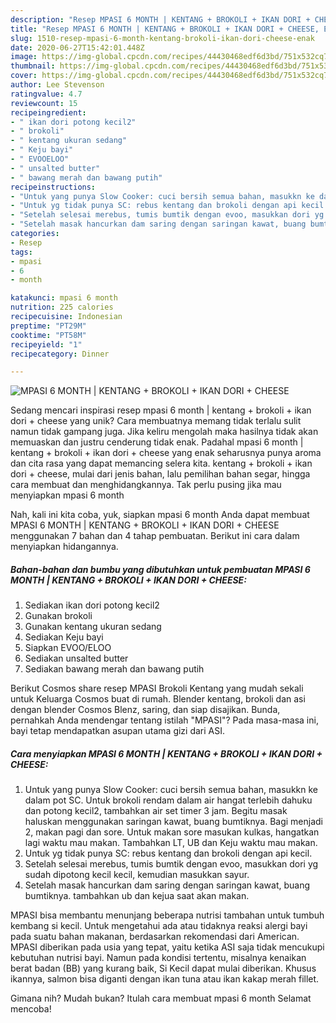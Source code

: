 ```yaml
---
description: "Resep MPASI 6 MONTH | KENTANG + BROKOLI + IKAN DORI + CHEESE, Enak"
title: "Resep MPASI 6 MONTH | KENTANG + BROKOLI + IKAN DORI + CHEESE, Enak"
slug: 1510-resep-mpasi-6-month-kentang-brokoli-ikan-dori-cheese-enak
date: 2020-06-27T15:42:01.448Z
image: https://img-global.cpcdn.com/recipes/44430468edf6d3bd/751x532cq70/mpasi-6-month-kentang-brokoli-ikan-dori-cheese-foto-resep-utama.jpg
thumbnail: https://img-global.cpcdn.com/recipes/44430468edf6d3bd/751x532cq70/mpasi-6-month-kentang-brokoli-ikan-dori-cheese-foto-resep-utama.jpg
cover: https://img-global.cpcdn.com/recipes/44430468edf6d3bd/751x532cq70/mpasi-6-month-kentang-brokoli-ikan-dori-cheese-foto-resep-utama.jpg
author: Lee Stevenson
ratingvalue: 4.7
reviewcount: 15
recipeingredient:
- " ikan dori potong kecil2"
- " brokoli"
- " kentang ukuran sedang"
- " Keju bayi"
- " EVOOELOO"
- " unsalted butter"
- " bawang merah dan bawang putih"
recipeinstructions:
- "Untuk yang punya Slow Cooker: cuci bersih semua bahan, masukkn ke dalam pot SC. Untuk brokoli rendam dalam air hangat terlebih dahuku dan potong kecil2, tambahkan air set timer 3 jam. Begitu masak haluskan menggunakan saringan kawat, buang bumtiknya. Bagi menjadi 2, makan pagi dan sore. Untuk makan sore masukan kulkas, hangatkan lagi waktu mau makan. Tambahkan LT, UB dan Keju waktu mau makan."
- "Untuk yg tidak punya SC: rebus kentang dan brokoli dengan api kecil."
- "Setelah selesai merebus, tumis bumtik dengan evoo, masukkan dori yg sudah dipotong kecil kecil, kemudian masukkan sayur."
- "Setelah masak hancurkan dam saring dengan saringan kawat, buang bumtiknya. tambahkan ub dan kejua saat akan makan."
categories:
- Resep
tags:
- mpasi
- 6
- month

katakunci: mpasi 6 month 
nutrition: 225 calories
recipecuisine: Indonesian
preptime: "PT29M"
cooktime: "PT58M"
recipeyield: "1"
recipecategory: Dinner

---
```



![MPASI 6 MONTH | KENTANG + BROKOLI + IKAN DORI + CHEESE](https://img-global.cpcdn.com/recipes/44430468edf6d3bd/751x532cq70/mpasi-6-month-kentang-brokoli-ikan-dori-cheese-foto-resep-utama.jpg)

Sedang mencari inspirasi resep mpasi 6 month | kentang + brokoli + ikan dori + cheese yang unik? Cara membuatnya memang tidak terlalu sulit namun tidak gampang juga. Jika keliru mengolah maka hasilnya tidak akan memuaskan dan justru cenderung tidak enak. Padahal mpasi 6 month | kentang + brokoli + ikan dori + cheese yang enak seharusnya punya aroma dan cita rasa yang dapat memancing selera kita.
 kentang + brokoli + ikan dori + cheese, mulai dari jenis bahan, lalu pemilihan bahan segar, hingga cara membuat dan menghidangkannya. Tak perlu pusing jika mau menyiapkan mpasi 6 month 

Nah, kali ini kita coba, yuk, siapkan mpasi 6 month  Anda dapat membuat MPASI 6 MONTH | KENTANG + BROKOLI + IKAN DORI + CHEESE menggunakan 7 bahan dan 4 tahap pembuatan. Berikut ini cara dalam menyiapkan hidangannya.

<!--inarticleads1-->

##### Bahan-bahan dan bumbu yang dibutuhkan untuk pembuatan MPASI 6 MONTH | KENTANG + BROKOLI + IKAN DORI + CHEESE:

1. Sediakan  ikan dori potong kecil2
1. Gunakan  brokoli
1. Gunakan  kentang ukuran sedang
1. Sediakan  Keju bayi
1. Siapkan  EVOO/ELOO
1. Sediakan  unsalted butter
1. Sediakan  bawang merah dan bawang putih


Berikut Cosmos share resep MPASI Brokoli Kentang yang mudah sekali untuk Keluarga Cosmos buat di rumah. Blender kentang, brokoli dan asi dengan blender Cosmos Blenz, saring, dan siap disajikan. Bunda, pernahkah Anda mendengar tentang istilah &#34;MPASI&#34;? Pada masa-masa ini, bayi tetap mendapatkan asupan utama gizi dari ASI. 

<!--inarticleads2-->

##### Cara menyiapkan MPASI 6 MONTH | KENTANG + BROKOLI + IKAN DORI + CHEESE:

1. Untuk yang punya Slow Cooker: cuci bersih semua bahan, masukkn ke dalam pot SC. Untuk brokoli rendam dalam air hangat terlebih dahuku dan potong kecil2, tambahkan air set timer 3 jam. Begitu masak haluskan menggunakan saringan kawat, buang bumtiknya. Bagi menjadi 2, makan pagi dan sore. Untuk makan sore masukan kulkas, hangatkan lagi waktu mau makan. Tambahkan LT, UB dan Keju waktu mau makan.
1. Untuk yg tidak punya SC: rebus kentang dan brokoli dengan api kecil.
1. Setelah selesai merebus, tumis bumtik dengan evoo, masukkan dori yg sudah dipotong kecil kecil, kemudian masukkan sayur.
1. Setelah masak hancurkan dam saring dengan saringan kawat, buang bumtiknya. tambahkan ub dan kejua saat akan makan.


MPASI bisa membantu menunjang beberapa nutrisi tambahan untuk tumbuh kembang si kecil. Untuk mengetahui ada atau tidaknya reaksi alergi bayi pada suatu bahan makanan, berdasarkan rekomendasi dari American. MPASI diberikan pada usia yang tepat, yaitu ketika ASI saja tidak mencukupi kebutuhan nutrisi bayi. Namun pada kondisi tertentu, misalnya kenaikan berat badan (BB) yang kurang baik, Si Kecil dapat mulai diberikan. Khusus ikannya, salmon bisa diganti dengan ikan tuna atau ikan kakap merah fillet. 

Gimana nih? Mudah bukan? Itulah cara membuat mpasi 6 month  Selamat mencoba!
